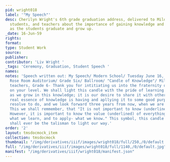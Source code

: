 ```yaml
---
pid: wright018
label: '"My Speech"'
desc: Cherilyn Wright's 6th grade graduation address, delivered to Mildred L. Johnson,
  students, and teachers about the importance of gaining knowledge and sharing it
  as the students graduate and grow up.
_date: 16-Jun-59
rights:
format:
type: Student Work
source:
publisher:
contributor: 'Liv Wright '
_tags: 'Ceremony, Graduation, Student Speech '
names:
notes: 'Speech written out: My Speech/ Modern School/ Tuesday June 16, 1959/ Graduation/
  Rose Room Auditorium/ Grade Six/ Ballroom/ "Candle of Knowledge"/ Mildred, parents,
  teachers, Grade 6- Thank you for intitiating us into the fraternity of knowledge
  on your level. We shall light this candle with the pride of learning and achieving-
  as we grow in this knowledge; it is our desire to share it with others, for the
  real essence of knowledge is having and apllying it to some good purpose. This we
  resolve to do, and we look forward three years from now, when we are being graduated.
  This we shall remmember, that "It is not important to know (underlined) everything.
  However, it is important to know the value (underlined) of everything- to appreciate
  what we learn, and to apply- what we know." This symbol, this candle of knowledge
  shall ever be the talisman to light our way.'
order: '2'
layout: tmsdocmock_item
collection: tmsdocmock
thumbnail: "/img/derivatives/iiif/images/wright018/full/250,/0/default.jpg"
full: "/img/derivatives/iiif/images/wright018/full/1140,/0/default.jpg"
manifest: "/img/derivatives/iiif/wright018/manifest.json"
---
```

